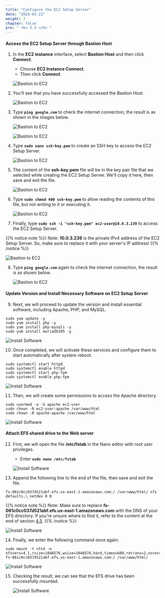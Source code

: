 ```yaml
---
title: "Configure the EC2 Setup Server"
date: "2024-03-23"
weight: 3
chapter: false
pre: " <b> 5.3 </b> "
---
```


#### Access the EC2 Setup Server through Bastion Host

1. In the **EC2 instance** interface, select **Bastion Host** and then click **Connect**.

   - Choose **EC2 Instance Connect**.
   - Then click **Connect**.

   ![Bastion to EC2](/images/5-SetupEc2ServerAndEFS/5.3-ConfigureEC2/0001-bastiontoserver.png?featherlight=false&width=90pc)

2. You'll see that you have successfully accessed the Bastion Host.

   ![Bastion to EC2](/images/5-SetupEc2ServerAndEFS/5.3-ConfigureEC2/0002-bastiontoserver.png?featherlight=false&width=90pc)

3. Type **`ping google.com`** to check the internet connection, the result is as shown in the images below.

   ![Bastion to EC2](/images/5-SetupEc2ServerAndEFS/5.3-ConfigureEC2/0003-bastiontoserver.png?featherlight=false&width=90pc)

   ![Bastion to EC2](/images/5-SetupEc2ServerAndEFS/5.3-ConfigureEC2/0004-bastiontoserver.png?featherlight=false&width=90pc)

4. Type **`sudo nano ssh-key.pem`** to create an SSH key to access the EC2 Setup Server.

   ![Bastion to EC2](/images/5-SetupEc2ServerAndEFS/5.3-ConfigureEC2/0005-bastiontoserver.png?featherlight=false&width=90pc)

5. The content of the **ssh-key.pem** file will be in the key pair file that we selected while creating the EC2 Setup Server. We'll copy it here, then save and exit the file.

   ![Bastion to EC2](/images/5-SetupEc2ServerAndEFS/5.3-ConfigureEC2/0006-bastiontoserver.png?featherlight=false&width=90pc)

6. Type **`sudo chmod 400 ssh-key.pem`** to allow reading the contents of this file, but not writing to it or executing it.

   ![Bastion to EC2](/images/5-SetupEc2ServerAndEFS/5.3-ConfigureEC2/0008-bastiontoserver.png?featherlight=false&width=90pc)

7. Finally, type **`sudo ssh -i "ssh-key.pem" ec2-user@10.0.3.239`** to access the EC2 Setup Server.

{{% notice note %}}
Note: **10.0.3.239** is the private IPv4 address of the EC2 Setup Server. So, make sure to replace it with your server's IP address!
{{% /notice %}}

![Bastion to EC2](/images/5-SetupEc2ServerAndEFS/5.3-ConfigureEC2/0009-bastiontoserver.png?featherlight=false&width=90pc)

8. Type **`ping google.com`** again to check the internet connection, the result is as shown below.

   ![Bastion to EC2](/images/5-SetupEc2ServerAndEFS/5.3-ConfigureEC2/00010-bastiontoserver.png?featherlight=false&width=90pc)

#### Update Version and Install Necessary Software on EC2 Setup Server

9. Next, we will proceed to update the version and install essential software, including Apache, PHP, and MySQL.

```
sudo yum update -y
sudo yum install php -y
sudo yum install php-mysqli -y
sudo yum install mariadb105 -y
```

![Install Software](/images/5-SetupEc2ServerAndEFS/5.3-ConfigureEC2/0001-installsoftware.png?featherlight=false&width=90pc)

10. Once completed, we will activate these services and configure them to start automatically after system reboot.

```
sudo systemctl start httpd
sudo systemctl enable httpd
sudo systemctl start php-fpm
sudo systemctl enable php-fpm
```

![Install Software](/images/5-SetupEc2ServerAndEFS/5.3-ConfigureEC2/0002-installsoftware.png?featherlight=false&width=90pc)

11. Then, we will create some permissions to access the Apache directory.

```
sudo usermod -a -G apache ec2-user
sudo chown -R ec2-user:apache /var/www/html
sudo chown -R apache:apache /var/www/html
```

![Install Software](/images/5-SetupEc2ServerAndEFS/5.3-ConfigureEC2/0003-installsoftware.png?featherlight=false&width=90pc)

#### Attach EFS shared drive to the Web server

12. First, we will open the file **/etc/fstab** in the Nano editor with root user privileges.

    - Enter **`sudo nano /etc/fstab`**

    ![Install Software](/images/5-SetupEc2ServerAndEFS/5.3-ConfigureEC2/0001-mountefs.png?featherlight=false&width=90pc)

13. Append the following line to the end of the file, then save and exit the file.

```
fs-061c0cc037d521abf.efs.us-east-1.amazonaws.com:/ /var/www/html/ nfs defaults,\_netdev 0 0
```

{{% notice note %}}
Note: Make sure to replace **fs-061c0cc037d521abf.efs.us-east-1.amazonaws.com** with the DNS of your EFS directory. If you're unsure where to find it, refer to the content at the end of section [4.5](http://localhost:1313/vi/4-deployrdsands3/4.5-createefsfilesystem/#dns-name).
{{% /notice %}}

![Install Software](/images/5-SetupEc2ServerAndEFS/5.3-ConfigureEC2/0002-mountefs.png?featherlight=false&width=90pc)

14. Finally, we enter the following command once again:

```
sudo mount -t nfs4 -o nfsvers=4.1,rsize=1048576,wsize=1048576,hard,timeo=600,retrans=2,noresvport fs-061c0cc037d521abf.efs.us-east-1.amazonaws.com:/ /var/www/html/
```

![Install Software](/images/5-SetupEc2ServerAndEFS/5.3-ConfigureEC2/0003-mountefs.png?featherlight=false&width=90pc)

15. Checking the result, we can see that the EFS drive has been successfully mounted.

    ![Install Software](/images/5-SetupEc2ServerAndEFS/5.3-ConfigureEC2/0004-mountefs.png?featherlight=false&width=90pc)
